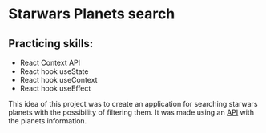 # Starwars Planets search

## Practicing skills:
- React Context API
- React hook useState
- React hook useContext
- React hook useEffect

This idea of this project was to create an application for searching starwars planets with the possibility of filtering them. It was made using an [API](https://swapi-trybe.herokuapp.com/api/planets/) with the planets information.

